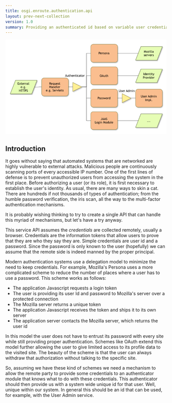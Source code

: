 ```yaml
---
title: osgi.enroute.authentication.api
layout: prev-next-collection
version: 1.0
summary: Providing an authenticated id based on variable user credentials.
---
```


![Authenticator Service Collaboration Overview](/img/services/osgi.enroute.authentication.overview.png)

## Introduction

It goes without saying that automated systems that are networked are highly vulnerable to external attacks. Malicious people are continuously scanning ports of every accessible IP number. One of the first lines of defense is to prevent unauthorized users from accessing the system in the first place. Before authorizing a user (or its role), it is first necessary to establish the user's identity. As usual, there are many ways to skin a cat. There are hundreds if not thousands of types of authentication; from the humble password verification, the iris scan, all the way to the multi-factor authentication mechanisms.

It is probably wishing thinking to try to create a single API that can handle this myriad of mechanisms, but let's have a try anyway.

This service API assumes the _credentials_ are collected remotely, usually a browser. Credentials are the information tokens that allow users to prove that they are who they say they are. Simple credentials are user id and a password. Since the password is only known to the user (hopefully) we can assume that the remote side is indeed manned by the proper principal. 

Modern authentication systems use a delegation model to minimize the need to keep credentials. For example, Mozilla's Persona uses a more complicated scheme to reduce the number of places where a user has to use a password. This scheme works as follows:

* The application Javascript requests a login token
* The user is providing its user Id and password to Mozilla's server over a protected connection
* The Mozilla server returns a unique token
* The application Javascript receives the token and ships it to its own server
* The application server contacts the Mozilla server, which returns the user id

In this model the user does not have to entrust its password with every site while still providing proper authentication. Schemes like OAuth extend this model further allowing the user to give limited access to its profile data to the visited site. The beauty of the scheme is that the user can always withdraw that authorization without talking to the specific site.

So, assuming we have these kind of schemes we need a mechanism to allow the remote party to provide some credentials to an authenticator module that knows what to do with these credentials. This authenticator should then provide us with a system wide unique id for that user. Well, unique within our system. In general this should be an id that can be used, for example, with the User Admin service.



